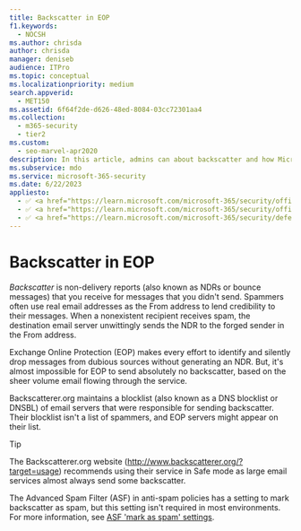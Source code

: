 ```yaml
---
title: Backscatter in EOP
f1.keywords: 
  - NOCSH
ms.author: chrisda
author: chrisda
manager: deniseb
audience: ITPro
ms.topic: conceptual
ms.localizationpriority: medium
search.appverid: 
  - MET150
ms.assetid: 6f64f2de-d626-48ed-8084-03cc72301aa4
ms.collection: 
  - m365-security
  - tier2
ms.custom: 
  - seo-marvel-apr2020
description: In this article, admins can about backscatter and how Microsoft Exchange Online Protection (EOP) tries to prevent it.
ms.subservice: mdo
ms.service: microsoft-365-security
ms.date: 6/22/2023
appliesto:
  - ✅ <a href="https://learn.microsoft.com/microsoft-365/security/office-365-security/eop-about" target="_blank">Exchange Online Protection</a>
  - ✅ <a href="https://learn.microsoft.com/microsoft-365/security/office-365-security/mdo-about#defender-for-office-365-plan-1-vs-plan-2-cheat-sheet" target="_blank">Microsoft Defender for Office 365 Plan 1 and Plan 2</a>
  - ✅ <a href="https://learn.microsoft.com/microsoft-365/security/defender/microsoft-365-defender" target="_blank">Microsoft Defender XDR</a>
---
```


# Backscatter in EOP

*Backscatter* is non-delivery reports (also known as NDRs or bounce messages) that you receive for messages that you didn't send. Spammers often use real email addresses as the From address to lend credibility to their messages. When a nonexistent recipient receives spam, the destination email server unwittingly sends the NDR to the forged sender in the From address.

Exchange Online Protection (EOP) makes every effort to identify and silently drop messages from dubious sources without generating an NDR. But, it's almost impossible for EOP to send absolutely no backscatter, based on the sheer volume email flowing through the service.

Backscatterer.org maintains a blocklist (also known as a DNS blocklist or DNSBL) of email servers that were responsible for sending backscatter. Their blocklist isn't a list of spammers, and EOP servers might appear on their list.

> [!TIP]
> The Backscatterer.org website (<http://www.backscatterer.org/?target=usage>) recommends using their service in Safe mode as large email services almost always send some backscatter.
>
> The Advanced Spam Filter (ASF) in anti-spam policies has a setting to mark backscatter as spam, but this setting isn't required in most environments. For more information, see [ASF 'mark as spam' settings](anti-spam-policies-asf-settings-about.md#mark-as-spam-settings).
